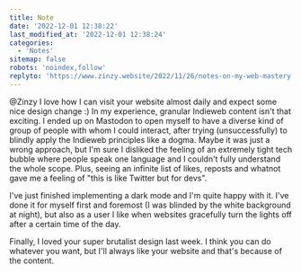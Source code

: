 ```yaml
---
title: Note
date: '2022-12-01 12:38:22'
last_modified_at: '2022-12-01 12:38:24'
categories: 
  - 'Notes'
sitemap: false
robots: 'noindex,follow'
replyto: 'https://www.zinzy.website/2022/11/26/notes-on-my-web-mastery'
---
```

@Zinzy I love how I can visit your website almost daily and expect some nice design change :) In my experience, granular Indieweb content isn't that exciting. I ended up on Mastodon to open myself to have a diverse kind of group of people with whom I could interact, after trying (unsuccessfully) to blindly apply the Indieweb principles like a dogma. Maybe it was just a wrong approach, but I'm sure I disliked the feeling of an extremely tight tech bubble where people speak one language and I couldn't fully understand the whole scope. Plus, seeing an infinite list of likes, reposts and whatnot gave me a feeling of "this is like Twitter but for devs".

I've just finished implementing a dark mode and I'm quite happy with it. I've done it for myself first and foremost (I was blinded by the white background at night), but also as a user I like when websites gracefully turn the lights off after a certain time of the day.

Finally, I loved your super brutalist design last week. I think you can do whatever you want, but I'll always like your website and that's because of the content.